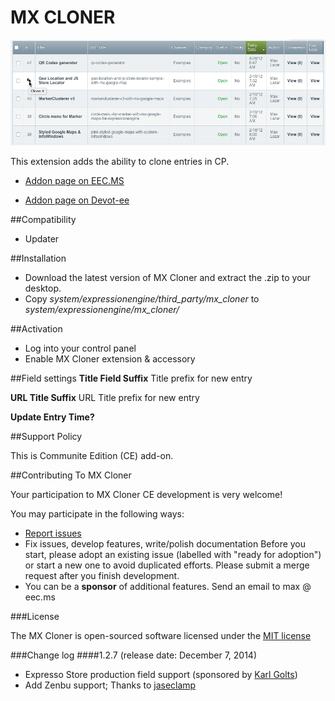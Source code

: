 # MX CLONER #

![MX Cloner](images/mx-cloner.png)

This extension adds the ability to clone entries in CP.

* [Addon page on EEC.MS](http://www.eec.ms/add-ons/mx-cloner)

* [Addon page on Devot-ee](http://devot-ee.com/add-ons/mx-cloner)

##Compatibility
* Updater

##Installation
* Download the latest version of MX Cloner and extract the .zip to your desktop.
* Copy *system/expressionengine/third_party/mx_cloner* to *system/expressionengine/mx_cloner/*

##Activation
* Log into your control panel
* Enable MX Cloner extension & accessory 

##Field settings
**Title Field Suffix**	 Title prefix for new entry

**URL Title Suffix**	URL Title prefix for new entry

**Update Entry Time?**	

##Support Policy

This is Communite Edition (CE) add-on.

##Contributing To MX Cloner

Your participation to MX Cloner CE development is very welcome!

You may participate in the following ways:

* [Report issues](https://github.com/MaxLazar/mx-cloner/issues)
* Fix issues, develop features, write/polish documentation
Before you start, please adopt an existing issue (labelled with "ready for adoption") or start a new one to avoid duplicated efforts.
Please submit a merge request after you finish development.
* You can be a **sponsor** of additional features. Send an email to max @ eec.ms

###License

The MX Cloner is open-sourced software licensed under the [MIT license](http://opensource.org/licenses/MIT)

###Change log
####1.2.7 (release date: December 7, 2014)
* Expresso Store production field support (sponsored by [Karl Golts](http://www.linkedin.com/pub/karl-golts/6/940/aa4))
* Add Zenbu support; Thanks to [jaseclamp](http://devot-ee.com/profile/user21686489)
